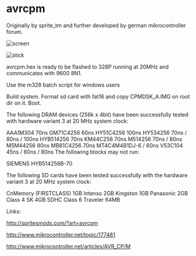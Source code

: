# avrcpm
Originally by sprite_tm and further developed by german mikrocontroller forum.

![screen](https://github.com/petersieg/avrcpm/blob/master/screen.jpg)

![stick](https://github.com/petersieg/avrcpm/blob/master/stick.jpg)


avrcpm.hex is ready to be flashed to 328P running at 20MHz and communicates with 9600 8N1.

Use the m328 batch script for windows users

Build system. Format sd card with fat16 and copy CPMDSK_A.IMG on root dir on it. Boot.

The following DRAM devices (256k x 4bit) have been successfully tested with hardware variant 3 at 20 MHz system clock:

AAA1M304 70ns
GM71C4256 60ns
HY51C4256 100ns
HY534256 70ns / 80ns / 100ns
HYB514256 70ns
KM44C256 70ns
M514256 70ns / 80ns
M5M44256 80ns
MB81C4256 70ns
MT4C4M4B1DJ-6 / 60ns
V53C104 45ns / 60ns / 80ns
The following blocks may not run:

SIEMENS HYB514256B-70

The following SD cards have been tested successfully with the hardware variant 3 at 20 MHz system clock:

CnMemory (FIRSTCLASS) 1GB
Intenso 2GB
Kingston 1GB
Panasonic 2GB Class 4
SK 4GB SDHC Class 6
Traveler 64MB

Links:

http://spritesmods.com/?art=avrcpm

http://www.mikrocontroller.net/topic/177481

http://www.mikrocontroller.net/articles/AVR_CP/M




